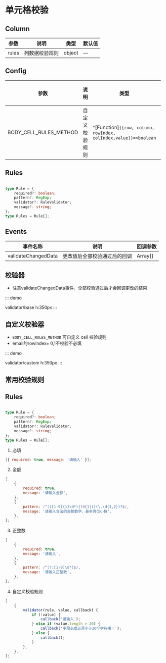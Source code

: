 # 单元格校验

## Column


| 参数  | 说明           | 类型   | 默认值 |
| ----- | -------------- | ------ | ------ |
| rules | 列数据校验规则 | object | —      |

## Config

| 参数                   | 说明           | 类型                                                            | 默认值 |
| ---------------------- | -------------- | --------------------------------------------------------------- | ------ |
| BODY_CELL_RULES_METHOD | 自定义校验规则 | ^[Function]`({row, column, rowIndex, colIndex,value})=>boolean` | —      |

## Rules

```ts

type Rule = {
    required?: boolean;
    pattern?: RegExp;
    validator?: RuleValidator;
    message?: string;
};
type Rules = Rule[];

```

## Events

| 事件名称            | 说明                         | 回调参数 |
| ------------------- | ---------------------------- | -------- |
| validateChangedData | 更改值后全部校验通过后的回调 | Array[]  |

## 校验器
- 注意validateChangedData事件，全部校验通过后才会回调更改的结果
  
::: demo

validator/base
h:350px
:::

## 自定义校验器

-   `BODY_CELL_RULES_METHOD` 可自定义 cell 校验规则
-   email的rowIndex= 0,1不校验不必填

::: demo

validator/custom
h:350px
:::

## 常用校验规则

## Rules

```ts

type Rule = {
    required?: boolean;
    pattern?: RegExp;
    validator?: RuleValidator;
    message?: string;
};
type Rules = Rule[];

```

1. 必填

```js
[{ required: true, message: '请输入' }];
```

2. 金额

```js
[
    {
        required: true,
        message: '请输入金额',
    },
    {
        pattern: /^(([1-9]{1}\d*)|(0{1}))(\.\d{1,2})?$/,
        message: '请输入合法的金额数字，最多两位小数',
    },
];
```

3. 正整数

```js
[
    {
        required: true,
        message: '请输入',
    },
    {
        pattern: /^(?:[1-9]\d*)$/,
        message: '请输入正整数',
    },
];
```

4. 自定义校验规则

```js
[
    {
        validator(rule, value, callback) {
            if (!value) {
                callback('请输入');
            } else if (value.length > 20) {
                callback('字段长度必须小于20个字符哦！');
            } else {
                callback();
            }
        },
    },
];
```
